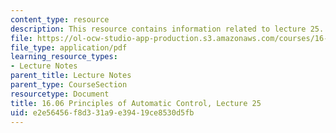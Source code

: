 ```yaml
---
content_type: resource
description: This resource contains information related to lecture 25.
file: https://ol-ocw-studio-app-production.s3.amazonaws.com/courses/16-06-principles-of-automatic-control-fall-2012/e2e56456f8d331a9e39419ce8530d5fb_MIT16_06F12_Lecture_25.pdf
file_type: application/pdf
learning_resource_types:
- Lecture Notes
parent_title: Lecture Notes
parent_type: CourseSection
resourcetype: Document
title: 16.06 Principles of Automatic Control, Lecture 25
uid: e2e56456-f8d3-31a9-e394-19ce8530d5fb
---
```

